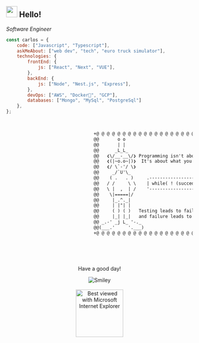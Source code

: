 <h2> <img src="https://media.giphy.com/media/WUlplcMpOCEmTGBtBW/giphy.gif" width="30"> Hello! </h2>
<p><em>Software Engineer
</a>
</em></p>

```javascript
const carlos = {
    code: ["Javascript", "Typescript"],
    askMeAbout: ["web dev", "tech", "euro truck simulator"],
    technologies: {
        frontEnd: {
            js: ["React", "Next", "VUE"],
        },
        backEnd: {
            js: ["Node", "Nest.js", "Express"],
        },
        devOps: ["AWS", "Docker🐳", "GCP"],
        databases: ["Mongo", "MySql", "PostgreSql"]
    },
};
```
<br>

```diff
                                 +@ @ @ @ @ @ @ @ @ @ @ @ @ @ @ @ @ @ @ @ @ @ @ @ @ @ @ @+
                                 @@       o o                                           @@
                                 @@       | |                                           @@
                                 @@      _L_L_                                          @@
                                 @@   ❮\/__-__\/❯ Programming isn't about what you know @@
                                 @@   ❮(|~o.o~|)❯  It's about what you can figure out   @@
                                 @@   ❮/ \`-'/ \❯                                       @@
                                 @@     _/`U'\_                                         @@
                                 @@    ( .   . )     .----------------------------.     @@
                                 @@   / /     \ \    | while( ! (succed=try() ) ) |     @@
                                 @@   \ |  ,  | /    '----------------------------'     @@
                                 @@    \|=====|/                                        @@
                                 @@     |_.^._|                                         @@
                                 @@     | |"| |                                         @@
                                 @@     ( ) ( )   Testing leads to failure              @@
                                 @@     |_| |_|   and failure leads to understanding    @@
                                 @@ _.-' _j L_ '-._                                     @@
                                 @@(___.'     '.___)                                    @@
                                 +@ @ @ @ @ @ @ @ @ @ @ @ @ @ @ @ @ @ @ @ @ @ @ @ @ @ @ @+
```
<br>
<br>
<br>

<div align="center">
<p>Have a good day!</p>
<div>
<img src="https://github.com/fnky/fnky/raw/fnky/img/smile.gif" alt="Smiley" align="center">
</div>

<br>

<div align="center">
<img src="https://github.com/fnky/fnky/raw/fnky/img/ie.jpg" alt="Best viewed with Microsoft Internet Explorer" align="center" width="128">
</div>


